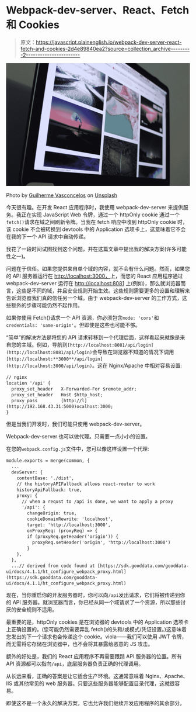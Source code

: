 # Webpack-dev-server、React、Fetch 和 Cookies

> 原文：<https://javascript.plainenglish.io/webpack-dev-server-react-fetch-and-cookies-2d4e89840ea2?source=collection_archive---------2----------------------->

![](img/ab0495dc5e2c308fa6e2f2668db0e943.png)

Photo by [Guilherme Vasconcelos](https://unsplash.com/@gui_vasconcelos?utm_source=medium&utm_medium=referral) on [Unsplash](https://unsplash.com?utm_source=medium&utm_medium=referral)

今天很有趣。在开发 React 应用程序时，我使用 webpack-dev-server 来提供服务。我正在实现 JavaScript Web 令牌，通过一个 httpOnly cookie 通过一个`fetch()`请求在域之间刷新令牌。当我在 fetch 响应中收到 httpOnly cookie 时，该 cookie 不会被转换到 devtools 中的 Application 选项卡上，这意味着它不会在我的下一个 API 请求中自动传递。

我花了一段时间试图找到这个问题，并在这篇文章中提出我的解决方案(许多可能性之一)。

问题在于信任。如果您提供来自单个域的内容，就不会有什么问题。然而，如果您的 API 服务器运行在 [http://localhost:3000，](http://localhost:3000,)上，而您的 React 应用程序通过 webpack-dev-server 运行在 [http://localhost:8081](http://localhost:8081) 上(例如)，那么就浏览器而言，这些是不同的域，并且安全规则开始生效。这些规则需要更多的设置和理解来告诉浏览器我们真的信任另一个域。由于 webpack-dev-server 的工作方式，这些额外的步骤可能仍然不起作用。

如果你使用 Fetch()请求一个 API 资源，你必须包含`mode: 'cors'`和`credentials: 'same-origin'`。但即使是这些也可能不够。

“简单”的解决方法是将您的 API 请求转移到一个代理后面，这样看起来就像是来自您的主域。例如，导航到`[http://localhost:8081/api/login](http://localhost:8081/api/login)`会导致在浏览器不知道的情况下调用`[http://localhost:**3000**/api/login](http://localhost:3000/api/login)`。这在 Nginx/Apache 中相对容易设置:

```
// nginx
location '/api' {
  proxy_set_header   X-Forwarded-For $remote_addr;
  proxy_set_header   Host $http_host;
  proxy_pass         [http://l](http://192.168.43.31:5000)ocalhost:3000;
}
```

但是当我们开发时，我们可能只使用 webpack-dev-server。

Webpack-dev-server 也可以做代理。只需要一点小小的设置。

在您的`webpack.config.js`文件中，您可以像这样设置一个代理:

```
module.exports = merge(common, {
  ...
  devServer: {
    contentBase: './dist',
    // the historyAPIFallback allows react-router to work
    historyApiFallback: true,
    proxy: {
      // when a requst to /api is done, we want to apply a proxy
      '/api': {
        changeOrigin: true,
        cookieDomainRewrite: 'localhost',
        target: 'http://localhost:3000',
        onProxyReq: (proxyReq) => {
        if (proxyReq.getHeader('origin')) {
          proxyReq.setHeader('origin', 'http://localhost:3000')
        }
    },
  },
  ...// derived from code found at [https://sdk.gooddata.com/gooddata-ui/docs/4.1.1/ht_configure_webpack_proxy.html](https://sdk.gooddata.com/gooddata-ui/docs/4.1.1/ht_configure_webpack_proxy.html)
```

现在，当你重启你的开发服务器时，你可以向`/api`发出请求，它们将被传递到你的 API 服务器。就浏览器而言，你已经从同一个域请求了一个资源，所以那些讨厌的安全规则不适用。

最重要的是，httpOnly cookies 是在浏览器的 devtools 中的 Application 选项卡上正确设置的。(您可能仍然需要弄乱 fetch()的头和/或模式/凭证设置。)这意味着您发出的下一个请求也会传递这个 cookie。viola——我们可以使用 JWT 令牌，而无需将它存储在浏览器中，也不会将其暴露给恶意的 JS 攻击。

额外的好处是，我们的 React 应用程序不再需要跟踪 API 服务器的位置。所有 API 资源都可以指向`/api`，底层服务器负责正确的代理调用。

从长远来看，正确的答案是让它适合生产环境。这通常意味着 Nginx、Apache、IIS 或其他常见的 web 服务器。只要这些服务器能够配置目录代理，这就很容易。

即使这不是一个永久的解决方案，它也允许我们继续开发应用程序的其余部分。